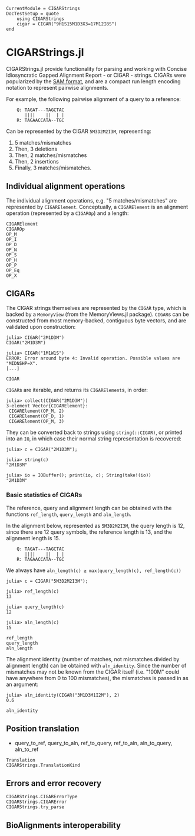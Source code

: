 ```@meta
CurrentModule = CIGARStrings
DocTestSetup = quote
    using CIGARStrings
    cigar = CIGAR("9H1S15M1D3X3=17M12I8S")
end
```

# CIGARStrings.jl
CIGARStrings.jl provide functionality for parsing and working with Concise Idiosyncratic Gapped Alignment Report - or CIGAR - strings.
CIGARs were popularized by the [SAM format](https://en.wikipedia.org/wiki/SAM_(file_format)), and are a compact run length encoding notation to represent pairwise alignments.

For example, the following pairwise alignment of a query to a reference:

```
    Q: TAGAT---TAGCTAC
       ||||    ||  | |
    R: TAGAACCATA--TGC
```
Can be represented by the CIGAR `5M3D2M2I3M`, representing:
1. 5 matches/mismatches
2. Then, 3 deletions
3. Then, 2 matches/mismatches
4. Then, 2 insertions
5. Finally, 3 matches/mismatches.

## Individual alignment operations
The individual alignment operations, e.g. "5 matches/mismatches" are represented by
`CIGARElement`. Conceptually, a `CIGARElement` is an alignment operation (represented by a `CIGAROp`) and a length:

```@docs
CIGARElement
CIGAROp
OP_M
OP_I
OP_D
OP_N
OP_S
OP_H
OP_P
OP_Eq
OP_X
```

## CIGARs
The CIGAR strings themselves are represented by the `CIGAR` type, which is backed by
a `MemoryView` (from the MemoryViews.jl package).
`CIGAR`s can be constructed from most memory-backed, contiguous byte vectors, and are validated upon construction:

```jldoctest
julia> CIGAR("2M1D3M")
CIGAR("2M1D3M")

julia> CIGAR("1M1W1S")
ERROR: Error around byte 4: Invalid operation. Possible values are "MIDNSHP=X".
[...]
```

```@docs
CIGAR
```

`CIGAR`s are iterable, and returns its `CIGARElement`s, in order:

```jldoctest
julia> collect(CIGAR("2M1D3M"))
3-element Vector{CIGARElement}:
 CIGARElement(OP_M, 2)
 CIGARElement(OP_D, 1)
 CIGARElement(OP_M, 3)
```

They can be converted back to strings using `string(::CIGAR)`, or printed into
an `IO`, in which case their normal string representation is recovered:

```jldoctest
julia> c = CIGAR("2M1D3M");

julia> string(c)
"2M1D3M"

julia> io = IOBuffer(); print(io, c); String(take!(io))
"2M1D3M"
```

### Basic statistics of CIGARs
The reference, query and alignment length can be obtained with the functions
`ref_length`, `query_length` and `aln_length`.

In the alignment below, represented as `5M3D2M2I3M`, the query length is
12, since there are 12 query symbols, the reference length is 13, and the
alignment length is 15.

```
    Q: TAGAT---TAGCTAC
       ||||    ||  | |
    R: TAGAACCATA--TGC
```

We always have `aln_length(c) ≥ max(query_length(c), ref_length(c))`

```jldoctest
julia> c = CIGAR("5M3D2M2I3M");

julia> ref_length(c)
13

julia> query_length(c)
12

julia> aln_length(c)
15
```

```@docs
ref_length
query_length
aln_length
```

The alignment identity (number of matches, not mismatches divided by alignment length)
can be obtained with `aln_identity`.
Since the number of mismatches may not be known from the CIGAR itself (i.e. "100M"
could have anywhere from 0 to 100 mismatches), the mismatches is passed in as an argument:

```jldoctest
julia> aln_identity(CIGAR("3M1D3M1I2M"), 2)
0.6
```

```@docs
aln_identity
```

## Position translation

* query_to_ref, query_to_aln, ref_to_query, ref_to_aln,
    aln_to_query, aln_to_ref

```@docs
Translation
CIGARStrings.TranslationKind
```

## Errors and error recovery
```@docs
CIGARStrings.CIGARErrorType
CIGARStrings.CIGARError
CIGARStrings.try_parse
```

## BioAlignments interoperability

